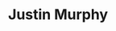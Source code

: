 ---
title: Justin Murphy
layout: people
headshot: 
headshot_credit: 
headshot_alt: 
headshot_caption: 
Details:
  Website: 
  Facebook:
  Twitter: 
  Instagram: professormurf
  LinkedIn: Justin Murphy | justin-murphy-83999881
  IBDB: 
  IMDb: Justin Murphy | nm2410069
  Wikipedia: Justin Murphy | Justin_Murphy_(comics)
external_links:
  "Patton, Charlie. 'Both sides of the curtain Rock opera marks Justin Murphy's professional leap to actor, producer.' The Florida Times-Union, City ed., sec. Lifestyle, 13 Aug. 1999, pp. E-1": /media/news/Both_sides_of_the_curtain_Rock_opera_marks_Justin__Florida_Times-Union_The_Jacksonville_FL___August_13_1999__pE-1.pdf
---